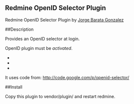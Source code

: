 Redmine OpenID Selector Plugin
------------------------------

Redmine OpenID Selector Plugin by [Jorge Barata Gonzalez](http://www.jorgebg.com/about)

##Description

Provides an OpenID selector at login.

OpenID plugin must be *activated*.

* [Download]:http://www.redmine.org/plugins/openid-selector
* [Example]:http://projects.jorgebg.com/login
* [Github]:https://github.com/jorgebg/redmine-openid-selector

It uses code from:
http://code.google.com/p/openid-selector/

##Install

Copy this plugin to vendor/plugin/ and restart redmine.
